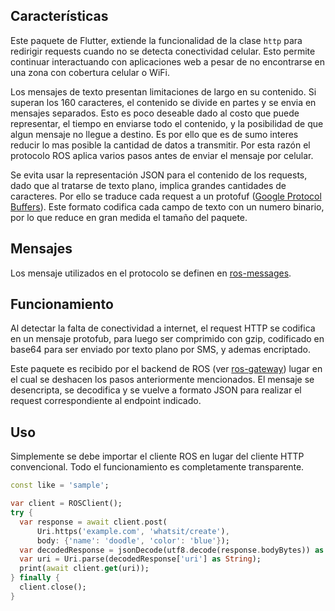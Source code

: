 <!-- 
This README describes the package. If you publish this package to pub.dev,
this README's contents appear on the landing page for your package.

For information about how to write a good package README, see the guide for
[writing package pages](https://dart.dev/guides/libraries/writing-package-pages). 

For general information about developing packages, see the Dart guide for
[creating packages](https://dart.dev/guides/libraries/create-library-packages)
and the Flutter guide for
[developing packages and plugins](https://flutter.dev/developing-packages). 
-->


## Características

Este paquete de Flutter, extiende la funcionalidad de la clase `http` para redirigir requests cuando no se detecta conectividad celular. Esto permite continuar interactuando con aplicaciones web a pesar de no encontrarse en una zona con cobertura celular o WiFi. 

Los mensajes de texto presentan limitaciones de largo en su contenido. Si superan los 160 caracteres, el contenido se divide en partes y se envia en mensajes separados. Esto es poco deseable dado al costo que puede representar, el tiempo en enviarse todo el contenido, y la posibilidad de que algun mensaje no llegue a destino. Es por ello que es de sumo interes reducir lo mas posible la cantidad de datos a transmitir. Por esta razón el protocolo ROS aplica varios pasos antes de enviar el mensaje por celular.

Se evita usar la representación JSON para el contenido de los requests, dado que al tratarse de texto plano, implica grandes cantidades de caracteres. Por ello se traduce cada request a un protofuf ([Google Protocol Buffers](https://developers.google.com/protocol-buffers)). Este formato codifica cada campo de texto con un numero binario, por lo que reduce en gran medida el tamaño del paquete.  

## Mensajes
Los mensaje utilizados en el protocolo se definen en [ros-messages](https://github.com/RequestOverSMS/ros-messages).

## Funcionamiento
Al detectar la falta de conectividad a internet, el request HTTP se codifica en un mensaje protofub, para luego ser comprimido con gzip, codificado en base64 para ser enviado por texto plano por SMS, y ademas encriptado.

Este paquete es recibido por el backend de ROS (ver [ros-gateway](https://github.com/RequestOverSMS/ros-gateway)) lugar en el cual se deshacen los pasos anteriormente mencionados. El mensaje se desencripta, se decodifica y se vuelve a formato JSON para realizar el request correspondiente al endpoint indicado.

## Uso

Simplemente se debe importar el cliente ROS en lugar del cliente HTTP convencional. Todo el funcionamiento es completamente transparente. 

```dart
const like = 'sample';

var client = ROSClient();
try {
  var response = await client.post(
      Uri.https('example.com', 'whatsit/create'),
      body: {'name': 'doodle', 'color': 'blue'});
  var decodedResponse = jsonDecode(utf8.decode(response.bodyBytes)) as Map;
  var uri = Uri.parse(decodedResponse['uri'] as String);
  print(await client.get(uri));
} finally {
  client.close();
}
```


